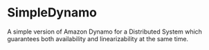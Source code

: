 # SimpleDynamo
A simple version of Amazon Dynamo for a Distributed System which guarantees both availability and linearizability at the same time.
